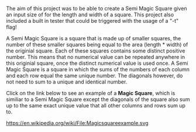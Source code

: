 The aim of this project was to be able to create a Semi Magic Square given an input size of for the length and width of a square. This project also included a built in tester that could be triggered with the usage of a "-t" flag! 

A Semi Magic Square is a square that is made up of smaller squares, the number of these smaller squares being equal to the area (length * width) of the originial square. Each of these squares contains some distinct positive number. This means that no numerical value can be repeated anywhere in this originial square, once the distinct numerical value is used once. A Semi Magic Square is a square in which the sums of the numbers of each column and each row equal the same unique number. The diagonals however, do not need to sum to a unique and identical number. 

Click on the link below to see an example of a **Magic Square**, which is similiar to a Semi Magic Square except the diagonals of the square also sum up to the same exact unique value that all other columns and rows sum up to. 

https://en.wikipedia.org/wiki/File:Magicsquareexample.svg

